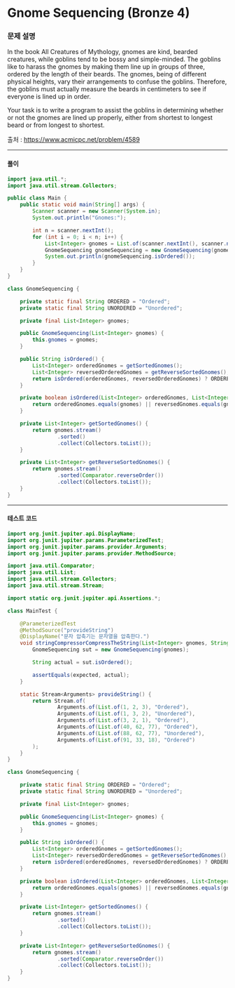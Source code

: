 # Gnome Sequencing (Bronze 4)

### 문제 설명

In the book All Creatures of Mythology, gnomes are kind, bearded creatures, while goblins tend to be bossy and simple-minded. The goblins like to harass the gnomes by making them line up in groups of three, ordered by the length of their beards. The gnomes, being of different physical heights, vary their arrangements to confuse the goblins. Therefore, the goblins must actually measure the beards in centimeters to see if everyone is lined up in order.

Your task is to write a program to assist the goblins in determining whether or not the gnomes are lined up properly, either from shortest to longest beard or from longest to shortest.

출처 : https://www.acmicpc.net/problem/4589

---

#### 풀이
~~~java
import java.util.*;
import java.util.stream.Collectors;

public class Main {
    public static void main(String[] args) {
        Scanner scanner = new Scanner(System.in);
        System.out.println("Gnomes:");

        int n = scanner.nextInt();
        for (int i = 0; i < n; i++) {
            List<Integer> gnomes = List.of(scanner.nextInt(), scanner.nextInt(), scanner.nextInt());
            GnomeSequencing gnomeSequencing = new GnomeSequencing(gnomes);
            System.out.println(gnomeSequencing.isOrdered());
        }
    }
}

class GnomeSequencing {

    private static final String ORDERED = "Ordered";
    private static final String UNORDERED = "Unordered";

    private final List<Integer> gnomes;

    public GnomeSequencing(List<Integer> gnomes) {
        this.gnomes = gnomes;
    }

    public String isOrdered() {
        List<Integer> orderedGnomes = getSortedGnomes();
        List<Integer> reversedOrderedGnomes = getReverseSortedGnomes();
        return isOrdered(orderedGnomes, reversedOrderedGnomes) ? ORDERED : UNORDERED;
    }

    private boolean isOrdered(List<Integer> orderedGnomes, List<Integer> reversedGnomes) {
        return orderedGnomes.equals(gnomes) || reversedGnomes.equals(gnomes);
    }

    private List<Integer> getSortedGnomes() {
        return gnomes.stream()
                .sorted()
                .collect(Collectors.toList());
    }

    private List<Integer> getReverseSortedGnomes() {
        return gnomes.stream()
                .sorted(Comparator.reverseOrder())
                .collect(Collectors.toList());
    }
}
~~~

---

#### 테스트 코드
~~~java
import org.junit.jupiter.api.DisplayName;
import org.junit.jupiter.params.ParameterizedTest;
import org.junit.jupiter.params.provider.Arguments;
import org.junit.jupiter.params.provider.MethodSource;

import java.util.Comparator;
import java.util.List;
import java.util.stream.Collectors;
import java.util.stream.Stream;

import static org.junit.jupiter.api.Assertions.*;

class MainTest {

    @ParameterizedTest
    @MethodSource("provideString")
    @DisplayName("문자 압축기는 문자열을 압축한다.")
    void stringCompressorCompressTheString(List<Integer> gnomes, String expected) {
        GnomeSequencing sut = new GnomeSequencing(gnomes);

        String actual = sut.isOrdered();

        assertEquals(expected, actual);
    }

    static Stream<Arguments> provideString() {
        return Stream.of(
                Arguments.of(List.of(1, 2, 3), "Ordered"),
                Arguments.of(List.of(1, 3, 2), "Unordered"),
                Arguments.of(List.of(3, 2, 1), "Ordered"),
                Arguments.of(List.of(40, 62, 77), "Ordered"),
                Arguments.of(List.of(88, 62, 77), "Unordered"),
                Arguments.of(List.of(91, 33, 18), "Ordered")
        );
    }
}

class GnomeSequencing {

    private static final String ORDERED = "Ordered";
    private static final String UNORDERED = "Unordered";

    private final List<Integer> gnomes;

    public GnomeSequencing(List<Integer> gnomes) {
        this.gnomes = gnomes;
    }

    public String isOrdered() {
        List<Integer> orderedGnomes = getSortedGnomes();
        List<Integer> reversedOrderedGnomes = getReverseSortedGnomes();
        return isOrdered(orderedGnomes, reversedOrderedGnomes) ? ORDERED : UNORDERED;
    }

    private boolean isOrdered(List<Integer> orderedGnomes, List<Integer> reversedGnomes) {
        return orderedGnomes.equals(gnomes) || reversedGnomes.equals(gnomes);
    }

    private List<Integer> getSortedGnomes() {
        return gnomes.stream()
                .sorted()
                .collect(Collectors.toList());
    }

    private List<Integer> getReverseSortedGnomes() {
        return gnomes.stream()
                .sorted(Comparator.reverseOrder())
                .collect(Collectors.toList());
    }
}
~~~
